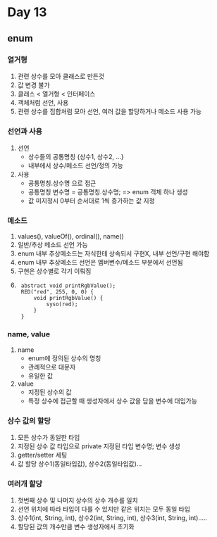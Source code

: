 # Day 13
## enum
### 열거형
1. 관련 상수를 모아 클래스로 만든것
2. 값 변경 불가
3. 클래스 < 열거형 < 인터페이스
4. 객체처럼 선언, 사용
5. 관련 상수를 집합처럼 모아 선언, 여러 값을 할당하거나 메소드 사용 가능

### 선언과 사용
1. 선언
   - 상수들의 공통명칭 {상수1, 상수2, ...}
   - 내부에서 상수/메소드 선언/정의 가능
3. 사용
   - 공통명칭.상수명 으로 접근
   - 공통명칭 변수명 = 공통명칭.상수명; => enum 객체 하나 생성
   - 값 미지정시 0부터 순서대로 1씩 증가하는 값 지정

### 메소드
1. values(), valueOf(), ordinal(), name()
2. 일반/추상 메소드 선언 가능
3. enum 내부 추상메소드는 자식한테 상속되서 구현X, 내부 선언/구현 해야함
4. enum 내부 추상메소드 선언은 멤버변수/메소드 부분에서 선언됨
5. 구현은 상수별로 각기 이뤄짐
6. ```
    abstract void printRgbValue();
    RED("red", 255, 0, 0) {
        void printRgbValue() {
            syso(red);
        }
    }
   ```

### name, value
1. name
   - enum에 정의된 상수의 명칭
   - 관례적으로 대문자
   - 유일한 값
2. value
   - 지정된 상수의 값
   - 특정 상수에 접근할 때 생성자에서 상수 값을 담을 변수에 대입가능

### 상수 값의 할당
1. 모든 상수가 동일한 타입
2. 지정된 상수 값 타입으로 private 지정된 타입 변수명; 변수 생성
3. getter/setter 세팅
4. 값 할당 상수1(동일타입값), 상수2(동일타입값)...

### 여러개 할당
1. 첫번째 상수 및 나머지 상수의 상수 개수를 일치
2. 선언 위치에 따라 타입이 다를 수 있지만 같은 위치는 모두 동일 타입
3. 상수1(int, String, int), 상수2(int, String, int), 상수3(int, String, int).....
4. 할당된 값의 개수만큼 변수 생성자에서 초기화
